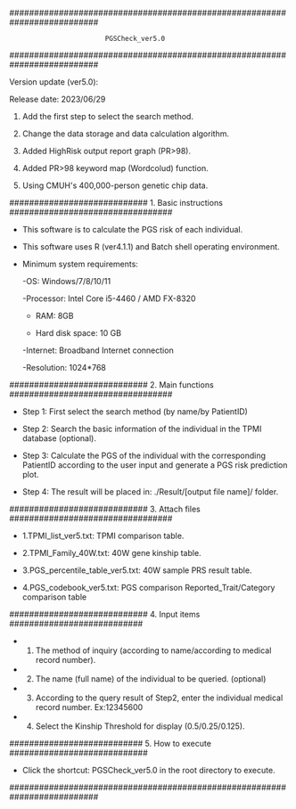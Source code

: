 ##########################################################################

                            PGSCheck_ver5.0

##########################################################################


Version update (ver5.0):

Release date: 2023/06/29

   1. Add the first step to select the search method.

   2. Change the data storage and data calculation algorithm.

   3. Added HighRisk output report graph (PR>98).

   4. Added PR>98 keyword map (Wordcolud) function.

   5. Using CMUH's 400,000-person genetic chip data.

############################ 1. Basic instructions #################################


- This software is to calculate the PGS risk of each individual.

- This software uses R (ver4.1.1) and Batch shell operating environment.

- Minimum system requirements:

     -OS: Windows/7/8/10/11

     -Processor: Intel Core i5-4460 / AMD FX-8320

     - RAM: 8GB

     - Hard disk space: 10 GB

     -Internet: Broadband Internet connection

     -Resolution: 1024*768
  
############################ 2. Main functions #################################


- Step 1: First select the search method (by name/by PatientID)

- Step 2: Search the basic information of the individual in the TPMI database (optional).

- Step 3: Calculate the PGS of the individual with the corresponding PatientID according to the user input and generate a PGS risk prediction plot.

- Step 4: The result will be placed in: ./Result/[output file name]/ folder.


############################ 3. Attach files #################################


- 1.TPMI_list_ver5.txt: TPMI comparison table.

- 2.TPMI_Family_40W.txt: 40W gene kinship table.

- 3.PGS_percentile_table_ver5.txt: 40W sample PRS result table.

- 4.PGS_codebook_ver5.txt: PGS comparison Reported_Trait/Category comparison table


############################ 4. Input items ###########################

- 1. The method of inquiry (according to name/according to medical record number).

- 2. The name (full name) of the individual to be queried. (optional)

- 3. According to the query result of Step2, enter the individual medical record number. Ex:12345600

- 4. Select the Kinship Threshold for display (0.5/0.25/0.125).

###########################  5. How to execute      ############################


- Click the shortcut: PGSCheck_ver5.0 in the root directory to execute.


##########################################################################
